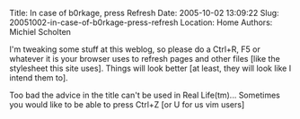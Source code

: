 Title: In case of b0rkage, press Refresh
Date: 2005-10-02 13:09:22
Slug: 20051002-in-case-of-b0rkage-press-refresh
Location: Home
Authors: Michiel Scholten

<p>I'm tweaking some stuff at this weblog, so please do a Ctrl+R, F5 or whatever it is your browser uses to refresh pages and other files [like the stylesheet this site uses]. Things will look better [at least, they will look like I intend them to].</p>

<p>Too bad the advice in the title can't be used in Real Life(tm)... Sometimes you would like to be able to press Ctrl+Z [or U for us vim users]</p>